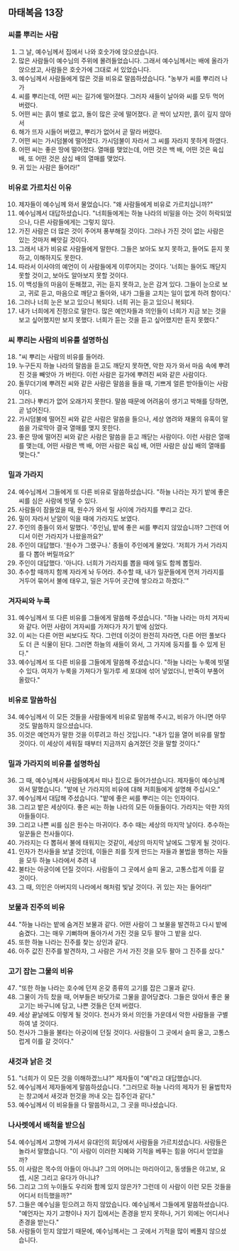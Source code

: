 ## 마태복음 13장

### 씨를 뿌리는 사람
1. 그 날, 예수님께서 집에서 나와 호숫가에 앉으셨습니다.
2. 많은 사람들이 예수님의 주위에 몰려들었습니다. 그래서 예수님께서는 배에 올라가 앉으셨고, 사람들은 호숫가에 그대로 서 있었습니다.
3. 예수님께서 사람들에게 많은 것을 비유로 말씀하셨습니다. "농부가 씨를 뿌리러 나가
4. 씨를 뿌리는데, 어떤 씨는 길가에 떨어졌다. 그러자 새들이 날아와 씨를 모두 먹어 버렸다.
5. 어떤 씨는 흙이 별로 없고, 돌이 많은 곳에 떨어졌다. 곧 싹이 났지만, 흙이 깊지 않아서
6. 해가 뜨자 시들어 버렸고, 뿌리가 없어서 곧 말라 버렸다.
7. 어떤 씨는 가시덤불에 떨어졌다. 가시덤불이 자라서 그 씨를 자라지 못하게 하였다.
8. 어떤 씨는 좋은 땅에 떨어졌다. 열매를 맺었는데, 어떤 것은 백 배, 어떤 것은 육십 배, 또 어떤 것은 삼십 배의 열매를 맺었다.
9. 귀 있는 사람은 들어라!"
### 비유로 가르치신 이유
10. 제자들이 예수님께 와서 물었습니다. "왜 사람들에게 비유로 가르치십니까?"
11. 예수님께서 대답하셨습니다. "너희들에게는 하늘 나라의 비밀을 아는 것이 허락되었으나, 다른 사람들에게는 그렇지 않다.
12. 가진 사람은 더 많은 것이 주어져 풍부해질 것이다. 그러나 가진 것이 없는 사람은 있는 것마저 빼앗길 것이다.
13. 그래서 내가 비유로 사람들에게 말한다. 그들은 보아도 보지 못하고, 들어도 듣지 못하고, 이해하지도 못한다.
14. 따라서 이사야의 예언이 이 사람들에게 이루어지는 것이다. '너희는 들어도 깨닫지 못할 것이고, 보아도 알아보지 못할 것이다.
15. 이 백성들의 마음이 둔해졌고, 귀는 듣지 못하고, 눈은 감겨 있다. 그들이 눈으로 보고, 귀로 듣고, 마음으로 깨닫고 돌아와, 내가 그들을 고치는 일이 없게 하려 함이다.'
16. 그러나 너희 눈은 보고 있으니 복되다. 너희 귀는 듣고 있으니 복되다.
17. 내가 너희에게 진정으로 말한다. 많은 예언자들과 의인들이 너희가 지금 보는 것을 보고 싶어했지만 보지 못했다. 너희가 듣는 것을 듣고 싶어했지만 듣지 못했다."
### 씨 뿌리는 사람의 비유를 설명하심
18. "씨 뿌리는 사람의 비유를 들어라.
19. 누구든지 하늘 나라의 말씀을 듣고도 깨닫지 못하면, 악한 자가 와서 마음 속에 뿌려진 것을 빼앗아 가 버린다. 이런 사람은 길가에 뿌려진 씨와 같은 사람이다.
20. 돌무더기에 뿌려진 씨와 같은 사람은 말씀을 들을 때, 기쁘게 얼른 받아들이는 사람이다.
21. 그러나 뿌리가 없어 오래가지 못한다. 말씀 때문에 어려움이 생기고 박해를 당하면, 곧 넘어진다.
22. 가시덤불에 떨어진 씨와 같은 사람은 말씀을 들으나, 세상 염려와 재물의 유혹이 말씀을 가로막아 결국 열매를 맺지 못한다.
23. 좋은 땅에 떨어진 씨와 같은 사람은 말씀을 듣고 깨닫는 사람이다. 이런 사람은 열매를 맺는데, 어떤 사람은 백 배, 어떤 사람은 육십 배, 어떤 사람은 삼십 배의 열매를 맺는다."
### 밀과 가라지
24. 예수님께서 그들에게 또 다른 비유로 말씀하셨습니다. "하늘 나라는 자기 밭에 좋은 씨를 심은 사람에 빗댈 수 있다.
25. 사람들이 잠들었을 때, 원수가 와서 밀 사이에 가라지를 뿌리고 갔다.
26. 밀이 자라서 낟알이 익을 때에 가라지도 보였다.
27. 주인의 종들이 와서 말했다. '주인님, 밭에 좋은 씨를 뿌리지 않았습니까? 그런데 어디서 이런 가라지가 나왔을까요?'
28. 주인이 대답했다. '원수가 그랬구나.' 종들이 주인에게 물었다. '저희가 가서 가라지를 다 뽑아 버릴까요?'
29. 주인이 대답했다. '아니다. 너희가 가라지를 뽑을 때에 밀도 함께 뽑힐라.
30. 추수할 때까지 함께 자라게 놔 두어라. 추수할 때, 내가 일꾼들에게 먼저 가라지를 거두어 묶어서 불에 태우고, 밀은 거두어 곳간에 쌓으라고 하겠다.'"
### 겨자씨와 누룩
31. 예수님께서 또 다른 비유를 그들에게 말씀해 주셨습니다. "하늘 나라는 마치 겨자씨와 같다. 어떤 사람이 겨자씨를 가져다가 자기 밭에 심었다.
32. 이 씨는 다른 어떤 씨보다도 작다. 그런데 이것이 완전히 자라면, 다른 어떤 풀보다도 더 큰 식물이 된다. 그러면 하늘의 새들이 와서, 그 가지에 둥지를 틀 수 있게 된다."
33. 예수님께서 또 다른 비유를 그들에게 말씀해 주셨습니다. "하늘 나라는 누룩에 빗댈 수 있다. 여자가 누룩을 가져다가 밀가루 세 포대에 섞어 넣었더니, 반죽이 부풀어 올랐다."
### 비유로 말씀하심
34. 예수님께서 이 모든 것들을 사람들에게 비유로 말씀해 주시고, 비유가 아니면 아무것도 말씀하지 않으셨습니다.
35. 이것은 예언자가 말한 것을 이루려고 하신 것입니다. "내가 입을 열어 비유를 말할 것이다. 이 세상이 세워질 때부터 지금까지 숨겨졌던 것을 말할 것이다."
### 밀과 가라지의 비유를 설명하심
36. 그 때, 예수님께서 사람들에게서 떠나 집으로 들어가셨습니다. 제자들이 예수님께 와서 말했습니다. "밭에 난 가라지의 비유에 대해 저희들에게 설명해 주십시오."
37. 예수님께서 대답해 주셨습니다. "밭에 좋은 씨를 뿌리는 이는 인자이다.
38. 그리고 밭은 세상이다. 좋은 씨는 하늘 나라의 모든 아들들이다. 가라지는 악한 자의 아들들이다.
39. 그리고 나쁜 씨를 심은 원수는 마귀이다. 추수 때는 세상의 마지막 날이다. 추수하는 일꾼들은 천사들이다.
40. 가라지는 다 뽑혀서 불에 태워지는 것같이, 세상의 마지막 날에도 그렇게 될 것이다.
41. 인자가 천사들을 보낼 것인데, 이들은 죄를 짓게 만드는 자들과 불법을 행하는 자들을 모두 하늘 나라에서 추려 내
42. 불타는 아궁이에 던질 것이다. 사람들이 그 곳에서 슬피 울고, 고통스럽게 이를 갈 것이다.
43. 그 때, 의인은 아버지의 나라에서 해처럼 빛날 것이다. 귀 있는 자는 들어라!"
### 보물과 진주의 비유
44. "하늘 나라는 밭에 숨겨진 보물과 같다. 어떤 사람이 그 보물을 발견하고 다시 밭에 숨겼다. 그는 매우 기뻐하며 돌아가서 가진 것을 모두 팔아 그 밭을 샀다.
45. 또한 하늘 나라는 진주를 찾는 상인과 같다.
46. 아주 값진 진주를 발견하자, 그 사람은 가서 가진 것을 모두 팔아 그 진주를 샀다."
### 고기 잡는 그물의 비유
47. "또한 하늘 나라는 호수에 던져 온갖 종류의 고기를 잡은 그물과 같다.
48. 그물이 가득 찼을 때, 어부들은 바닷가로 그물을 끌어당겼다. 그들은 앉아서 좋은 물고기는 바구니에 담고, 나쁜 것들은 던져 버렸다.
49. 세상 끝날에도 이렇게 될 것이다. 천사가 와서 의인들 가운데서 악한 사람들을 구별하여 낼 것이다.
50. 천사가 그들을 불타는 아궁이에 던질 것이다. 사람들이 그 곳에서 슬피 울고, 고통스럽게 이를 갈 것이다."
### 새것과 낡은 것
51. "너희가 이 모든 것을 이해하겠느냐?" 제자들이 "예"라고 대답했습니다.
52. 예수님께서 제자들에게 말씀하셨습니다. "그러므로 하늘 나라의 제자가 된 율법학자는 창고에서 새것과 헌것을 꺼내 오는 집주인과 같다."
53. 예수님께서 이 비유들을 다 말씀하시고, 그 곳을 떠나셨습니다.
### 나사렛에서 배척을 받으심
54. 예수님께서 고향에 가셔서 유대인의 회당에서 사람들을 가르치셨습니다. 사람들은 놀라서 말했습니다. "이 사람이 이러한 지혜와 기적을 베푸는 힘을 어디서 얻었을까?
55. 이 사람은 목수의 아들이 아니냐? 그의 어머니는 마리아이고, 동생들은 야고보, 요셉, 시몬 그리고 유다가 아니냐?
56. 그리고 그의 누이들도 우리와 함께 있지 않은가? 그런데 이 사람이 이런 모든 것들을 어디서 터득했을까?"
57. 그들은 예수님을 믿으려고 하지 않았습니다. 예수님께서 그들에게 말씀하셨습니다. "예언자는 자기 고향이나 자기 집에서는 존경을 받지 못하나, 거기 외에는 어디서나 존경을 받는다."
58. 사람들이 믿지 않았기 때문에, 예수님께서는 그 곳에서 기적을 많이 베풀지 않으셨습니다.